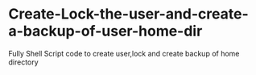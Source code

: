 # Create-Lock-the-user-and-create-a-backup-of-user-home-dir

Fully Shell Script code to create user,lock and create backup of home directory

